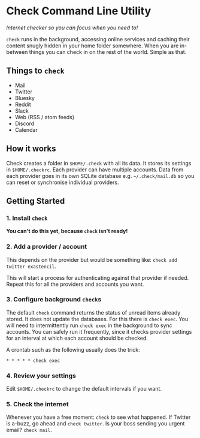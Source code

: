 # Check Command Line Utility

_Internet checker so you can focus when you need to!_

`check` runs in the background, accessing online services and caching their
content snugly hidden in your home folder somewhere. When you are in-between
things you can check in on the rest of the world. Simple as that.

## Things to `check`

- Mail <planned>
- Twitter <planned>
- Bluesky <planned>
- Reddit <planned>
- Slack <planned>
- Web (RSS / atom feeds) <planned>
- Discord <planned>
- Calendar <planned>

## How it works

Check creates a folder in `$HOME/.check` with all its data. It stores its
settings in `$HOME/.checkrc`. Each provider can have multiple accounts. Data
from each provider goes in its own SQLite database e.g. `~/.check/mail.db`
so you can reset or synchronise individual providers.

## Getting Started

### 1. Install `check`

**You can't do this yet, because `check` isn't ready!**

### 2. Add a provider / account

This depends on the provider but would be something like:
`check add twitter exastencil`.

This will start a process for authenticating against that provider if needed.
Repeat this for all the providers and accounts you want.

### 3. Configure background `check`s

The default `check` command returns the status of unread items already stored.
It does not update the databases. For this there is `check exec`. You will
need to intermittently run `check exec` in the background to sync accounts.
You can safely run it frequently, since it checks provider settings for an
interval at which each account should be checked.

A crontab such as the following usually does the trick:

```
* * * * * check exec
```

### 4. Review your settings

Edit `$HOME/.checkrc` to change the default intervals if you want.

### 5. Check the internet

Whenever you have a free moment: `check` to see what happened. If Twitter is
a-buzz, go ahead and `check twitter`. Is your boss sending you urgent email?
`check mail`.
